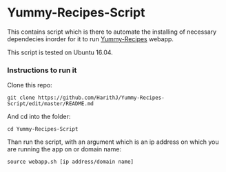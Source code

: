 # Yummy-Recipes-Script
This contains script which is there to automate the installing of necessary dependecies inorder for it to run [Yummy-Recipes](https://github.com/HarithJ/Yummy-Recipes-Ch3) webapp.

This script is tested on Ubuntu 16.04.

### Instructions to run it
Clone this repo:

```git clone https://github.com/HarithJ/Yummy-Recipes-Script/edit/master/README.md```

And cd into the folder:

```cd Yummy-Recipes-Script```

Than run the script, with an argument which is an ip address on which you are running the app on or domain name:

```source webapp.sh [ip address/domain name]```
